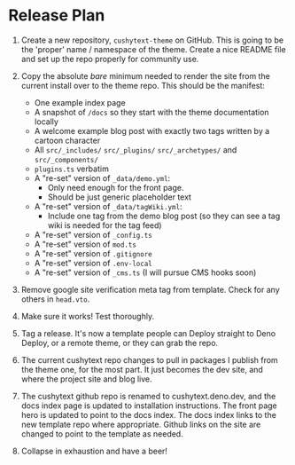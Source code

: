 # Release Plan

 1. Create a new repository, `cushytext-theme` on GitHub. This is going to be 
    the 'proper' name / namespace of the theme. Create a nice README file and
    set up the repo properly for community use. 

 3. Copy the absolute _bare_ minimum needed to render the site from the current
    install over to the theme repo. This should be the manifest:

     - One example index page
     - A snapshot of `/docs` so they start with the theme documentation locally
     - A welcome example blog post with exactly two tags written by a cartoon character
     - All `src/_includes/` `src/_plugins/` `src/_archetypes/` and `src/_components/`
     - `plugins.ts` verbatim 
     - A "re-set" version of `_data/demo.yml`:
       - Only need enough for the front page.
       - Should be just generic placeholder text
     - A "re-set" version of `_data/tagWiki.yml`:
       - Include one tag from the demo blog post (so they can see a tag wiki is needed 
         for the tag feed) 
     - A "re-set" version of `_config.ts`
     - A "re-set" version of `mod.ts`
     - A "re-set" version of `.gitignore`
     - A "re-set" version of `.env-local`
     - A "re-set" version of `_cms.ts` (I will pursue CMS hooks soon)

 3. Remove google site verification meta tag from template. Check for
    any others in `head.vto`.
  
 4. Make sure it works! Test thoroughly. 

 5. Tag a release. It's now a template people can Deploy straight to Deno Deploy, 
    or a remote theme, or they can grab the repo. 

 6. The current cushytext repo changes to pull in packages I publish from 
    the theme one, for the most part. It just becomes the dev site, and 
    where the project site and blog live.

 7. The cushytext github repo is renamed to cushytext.deno.dev, and the docs
    index page is updated to installation instructions. The front page hero 
    is updated to point to the docs index. The docs index links to the new
    template repo where appropriate. Github links on the site are changed to 
    point to the template as needed. 

 8. Collapse in exhaustion and have a beer!

